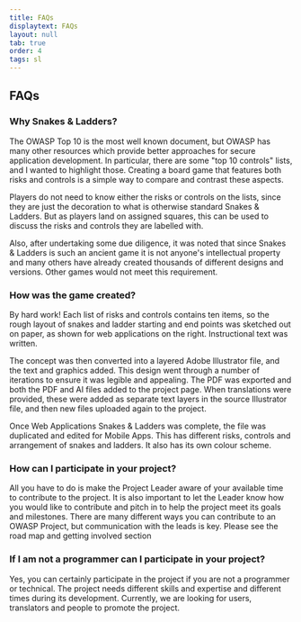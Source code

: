 ```yaml
---
title: FAQs
displaytext: FAQs
layout: null
tab: true
order: 4
tags: sl
---
```


## FAQs

### Why Snakes & Ladders?
The OWASP Top 10 is the most well known document, but OWASP has many other resources which provide better approaches for secure application development. In particular, there are some "top 10 controls" lists, and I wanted to highlight those. Creating a board game that features both risks and controls is a simple way to compare and contrast these aspects.

Players do not need to know either the risks or controls on the lists, since they are just the decoration to what is otherwise standard Snakes & Ladders. But as players land on assigned squares, this can be used to discuss the risks and controls they are labelled with.

Also, after undertaking some due diligence, it was noted that since Snakes & Ladders is such an ancient game it is not anyone's intellectual property and many others have already created thousands of different designs and versions. Other games would not meet this requirement.

### How was the game created?
By hard work! Each list of risks and controls contains ten items, so the rough layout of snakes and ladder starting and end points was sketched out on paper, as shown for web applications on the right. Instructional text was written.

The concept was then converted into a layered Adobe Illustrator file, and the text and graphics added. This design went through a number of iterations to ensure it was legible and appealing. The PDF was exported and both the PDF and AI files added to the project page. When translations were provided, these were added as separate text layers in the source Illustrator file, and then new files uploaded again to the project.

Once Web Applications Snakes & Ladders was complete, the file was duplicated and edited for Mobile Apps. This has different risks, controls and arrangement of snakes and ladders. It also has its own colour scheme.

### How can I participate in your project?
All you have to do is make the Project Leader aware of your available time to contribute to the project. It is also important to let the Leader know how you would like to contribute and pitch in to help the project meet its goals and milestones. There are many different ways you can contribute to an OWASP Project, but communication with the leads is key. Please see the road map and getting involved section

### If I am not a programmer can I participate in your project?
Yes, you can certainly participate in the project if you are not a programmer or technical. The project needs different skills and expertise and different times during its development. Currently, we are looking for users, translators and people to promote the project.
